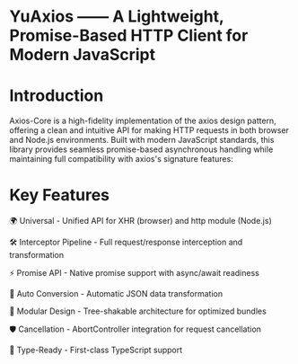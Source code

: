 # YuAxios —— A Lightweight, Promise-Based HTTP Client for Modern JavaScript

# Introduction

Axios-Core is a high-fidelity implementation of the axios design pattern, offering a clean and intuitive API for making HTTP requests in both browser and Node.js environments. Built with modern JavaScript standards, this library provides seamless promise-based asynchronous handling while maintaining full compatibility with axios's signature features:

# Key Features

🌍 Universal - Unified API for XHR (browser) and http module (Node.js)

🛠️ Interceptor Pipeline - Full request/response interception and transformation

⚡ Promise API - Native promise support with async/await readiness

🔄 Auto Conversion - Automatic JSON data transformation

🧩 Modular Design - Tree-shakable architecture for optimized bundles

🛡️ Cancellation - AbortController integration for request cancellation

🔌 Type-Ready - First-class TypeScript support